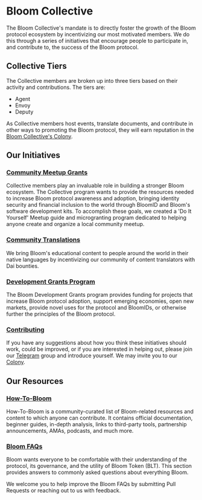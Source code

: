 # Bloom Collective

The Bloom Collective's mandate is to directly foster the growth of the Bloom protocol ecosystem by incentivizing our most motivated members. We do this through a series of initiatives that encourage people to participate in, and contribute to, the success of the Bloom protocol.

## Collective Tiers

The Collective members are broken up into three tiers based on their activity and contributions. The tiers are:

- Agent
- Envoy
- Deputy

As Collective members host events, translate documents, and contribute in other ways to promoting the Bloom protocol, they will earn reputation in the [Bloom Collective's Colony](https://colony.io/colony/bloomcollective).

## Our Initiatives

### [Community Meetup Grants](meetups/README.md)

Collective members play an invaluable role in building a stronger Bloom ecosystem. The Collective program wants to provide the resources needed to increase Bloom protocol awareness and adoption, bringing identity security and financial inclusion to the world through BloomID and Bloom's software development kits. To accomplish these goals, we created a 'Do It Yourself' Meetup guide and microgranting program dedicated to helping anyone create and organize a local community meetup.

### [Community Translations](translations/README.md)

We bring Bloom's educational content to people around the world in their native languages by incentivizing our community of content translators with Dai bounties.

### [Development Grants Program](grants/README.md)

The Bloom Development Grants program provides funding for projects that increase Bloom protocol adoption, support emerging economies, open new markets, provide novel uses for the protocol and BloomIDs, or otherwise further the principles of the Bloom protocol.

### [Contributing](contributing/README.md)

If you have any suggestions about how you think these initiatives should work, could be improved, or if you are interested in helping out, please join our [Telegram](https://t.me/bloomprotocol) group and introduce yourself. We may invite you to our [Colony](https://bloomcollective.colony.joincolony.eth).

## Our Resources

### [How-To-Bloom](how-to-bloom/README.md)

How-To-Bloom is a community-curated list of Bloom-related resources and content to which anyone can contribute. It contains official documentation, beginner guides, in-depth analysis, links to third-party tools, partnership announcements, AMAs, podcasts, and much more.

### [Bloom FAQs](faqs/README.md)

Bloom wants everyone to be comfortable with their understanding of the protocol, its governance, and the utility of Bloom Token (BLT). This section provides answers to commonly asked questions about everything Bloom.

We welcome you to help improve the Bloom FAQs by submitting Pull Requests or reaching out to us with feedback.
